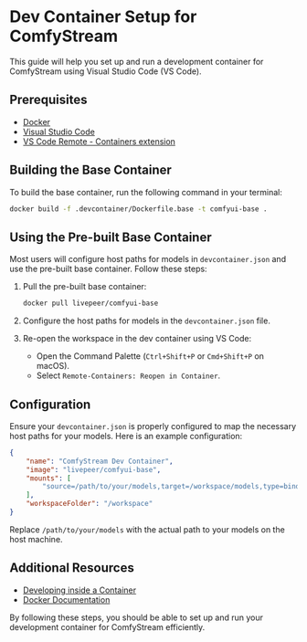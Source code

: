 # Dev Container Setup for ComfyStream

This guide will help you set up and run a development container for ComfyStream using Visual Studio Code (VS Code).

## Prerequisites

- [Docker](https://www.docker.com/get-started)
- [Visual Studio Code](https://code.visualstudio.com/)
- [VS Code Remote - Containers extension](https://marketplace.visualstudio.com/items?itemName=ms-vscode-remote.remote-containers)

## Building the Base Container

To build the base container, run the following command in your terminal:

```sh
docker build -f .devcontainer/Dockerfile.base -t comfyui-base .
```

## Using the Pre-built Base Container

Most users will configure host paths for models in `devcontainer.json` and use the pre-built base container. Follow these steps:

1. Pull the pre-built base container:

    ```sh
    docker pull livepeer/comfyui-base
    ```

2. Configure the host paths for models in the `devcontainer.json` file.

3. Re-open the workspace in the dev container using VS Code:
    - Open the Command Palette (`Ctrl+Shift+P` or `Cmd+Shift+P` on macOS).
    - Select `Remote-Containers: Reopen in Container`.

## Configuration

Ensure your `devcontainer.json` is properly configured to map the necessary host paths for your models. Here is an example configuration:

```json
{
    "name": "ComfyStream Dev Container",
    "image": "livepeer/comfyui-base",
    "mounts": [
        "source=/path/to/your/models,target=/workspace/models,type=bind"
    ],
    "workspaceFolder": "/workspace"
}
```

Replace `/path/to/your/models` with the actual path to your models on the host machine.

## Additional Resources

- [Developing inside a Container](https://code.visualstudio.com/docs/remote/containers)
- [Docker Documentation](https://docs.docker.com/)

By following these steps, you should be able to set up and run your development container for ComfyStream efficiently.